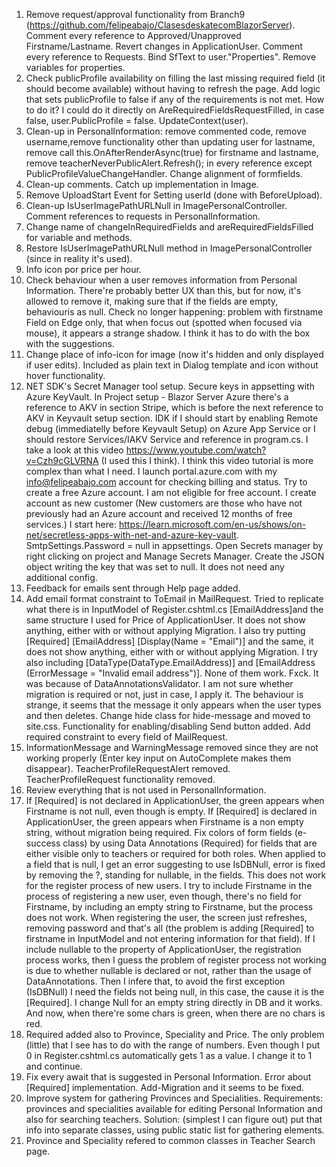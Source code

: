 1. Remove request/approval functionality from Branch9 (https://github.com/felipeabajo/ClasesdeskatecomBlazorServer). Comment every reference to Approved/Unapproved Firstname/Lastname. Revert changes in ApplicationUser. Comment every reference to Requests. Bind SfText to user."Properties". Remove variables for properties.
2. Check publicProfile availability on filling the last missing required field (it should become available) without having to refresh the page. Add logic that sets publicProfile to false if any of the requirements is not met. How to do it? I could do it directly on AreRequiredFieldsRequestFilled, in case false,  user.PublicProfile = false. UpdateContext(user).
3. Clean-up in PersonalInformation: remove commented code, remove username,remove functionality other than updating user for lastname, remove call this.OnAfterRenderAsync(true) for firstname and lastname, remove teacherNeverPublicAlert.Refresh(); in every reference except PublicProfileValueChangeHandler. Change alignment of formfields.
4. Clean-up comments. Catch up implementation in Image.
5. Remove UploadStart Event for Setting userId (done with BeforeUpload).
6. Clean-up IsUserImagePathURLNull in ImagePersonalController. Comment references to requests in PersonalInformation.
7. Change name of changeInRequiredFields and areRequiredFieldsFilled for variable and methods.
8. Restore IsUserImagePathURLNull method in ImagePersonalController (since in reality it's used).
9. Info icon por price per hour.
10. Check behaviour when a user removes information from Personal Information. There're probably better UX than this, but for now, it's allowed to remove it, making sure that if the fields are empty, behaviouris as null. Check no longer happening: problem with firstname Field on Edge only, that when focus out (spotted when focused via mouse), it appears a strange shadow. I think it has to do with the box with the suggestions.
11. Change place of info-icon for image (now it's hidden and only displayed if user edits). Included as plain text in Dialog template and icon without hover functionality.
12. NET SDK's Secret Manager tool setup. Secure keys in appsetting with Azure KeyVault. In Project setup - Blazor Server Azure there's a reference to AKV in section Stripe, which is before the next reference to AKV in Keyvault setup section. IDK if I should start by enabling Remote debug (immediatelly before Keyvault Setup) on Azure App Service or I should restore Services/IAKV Service and reference in program.cs. I take a look at this video https://www.youtube.com/watch?v=Czh9cGLVRNA (I used this I think). I think this video tutorial is more complex than what I need. I launch portal.azure.com with my info@felipeabajo.com account for checking billing and status. Try to create a free Azure account. I am not eligible for free account. I create account as new customer (New customers are those who have not previously had an Azure 
account and received 12 months of free services.) I start here: https://learn.microsoft.com/en-us/shows/on-net/secretless-apps-with-net-and-azure-key-vault. SmtpSettings.Password = null in appsettings. Open Secrets manager by right clicking on project and Manage Secrets Manager. Create the JSON object writing the key that was set to null. It does not need any additional config.
13. Feedback for emails sent through Help page added.
14. Add email format constraint to ToEmail in MailRequest. Tried to replicate what there is in InputModel of Register.cshtml.cs [EmailAddress]and the same structure I used for Price of ApplicationUser. It does not show anything, either with or without applying Migration.  I also try putting [Required] [EmailAddress] [Display(Name = "Email")] and the same,
it does not show anything, either with or without applying Migration. 
I try also including [DataType(DataType.EmailAddress)] and [EmailAddress (ErrorMessage = "Invalid email address")]. None of them work.  Fxck. It was because of DataAnnotationsValidator. I am not sure whether migration is required or not, just in case, I apply it. The behaviour is strange, it seems that the message it only appears when the user types and then deletes. Change hide class for hide-message and moved to site.css. Functionality for enabling/disabling Send button added. Add required constraint to every field of MailRequest.
15. InformationMessage and WarningMessage removed since they are not working properly (Enter key input on AutoComplete makes them disappear). TeacherProfileRequestAlert removed. TeacherProfileRequest functionality removed.
16. Review everything that is not used in PersonalInformation.
17. If [Required] is not declared in ApplicationUser, the green appears when Firstname is not null, even though is empty. If [Required] is declared in ApplicationUser, the green appears when Firstname is a non empty string, without migration being required. Fix colors of form fields (e-success class) by using Data Annotations (Required) for fields that are either visible only to teachers or required for both roles. When applied to a field that is null, I get an error suggesting to use IsDBNull, error is fixed by removing the ?, standing for nullable, in the fields. This does not work for the register process of new users. I try to include Firstname in the process of registering a new user, even though, there's no field for Firstname, by including an empty string to Firstname, but the process does not work. When registering the user, the screen just refreshes, removing password and that's all (the problem is adding [Required] to firstname in InputModel and not entering information for that field). If I include nullable to the property of ApplicationUser, the registration process works, then I guess the problem of register process not working is due to whether nullable is declared or not, rather than the usage of DataAnnotations. Then I infere that, to avoid the first exception (IsDBNull) I need the fields not being null, in this case, the cause it is the [Required]. I change Null for an empty string directly in DB and it works. And now, when there're some chars is green, when there are no chars is red.
18. Required added also to Province, Speciality and Price. The only problem (little) that I see has to do with the range of numbers. Even though I put 0 in Register.cshtml.cs automatically gets 1 as a value. I change it to 1 and continue.
19. Fix every await that is suggested in Personal Information. Error about [Required] implementation. Add-Migration and it seems to be fixed.
20. Improve system for gathering Provinces and Specialities. Requirements: provinces and specialities available for editing Personal Information and also for searching teachers. Solution: (simplest I can figure out) put that info into separate classes, using public static list for gathering elements.
21. Province and Speciality refered to common classes in Teacher Search page. 
